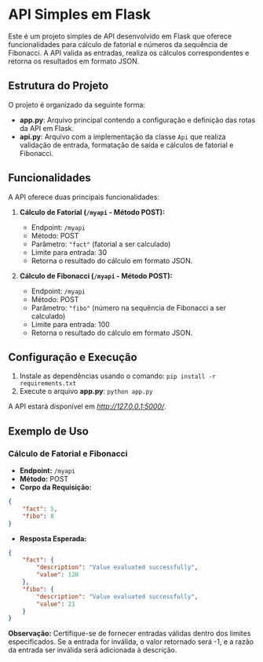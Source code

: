 # API Simples em Flask

Este é um projeto simples de API desenvolvido em Flask que oferece funcionalidades para cálculo de fatorial e números da sequência de Fibonacci. A API valida as entradas, realiza os cálculos correspondentes e retorna os resultados em formato JSON.

## Estrutura do Projeto

O projeto é organizado da seguinte forma:

- **app.py**: Arquivo principal contendo a configuração e definição das rotas da API em Flask.
- **api.py**: Arquivo com a implementação da classe `Api` que realiza validação de entrada, formatação de saída e cálculos de fatorial e Fibonacci.


## Funcionalidades

A API oferece duas principais funcionalidades:

1. **Cálculo de Fatorial (`/myapi` - Método POST):**
   - Endpoint: `/myapi`
   - Método: POST
   - Parâmetro: `"fact"` (fatorial a ser calculado)
   - Limite para entrada: 30
   - Retorna o resultado do cálculo em formato JSON.

2. **Cálculo de Fibonacci (`/myapi` - Método POST):**
   - Endpoint: `/myapi`
   - Método: POST
   - Parâmetro: `"fibo"` (número na sequência de Fibonacci a ser calculado)
   - Limite para entrada: 100
   - Retorna o resultado do cálculo em formato JSON.

## Configuração e Execução

1. Instale as dependências usando o comando: ```pip install -r requirements.txt```
2. Execute o arquivo **app.py**: ```python app.py```

A API estará disponível em *http://127.0.0.1:5000/*.


## Exemplo de Uso

### Cálculo de Fatorial e Fibonacci
- **Endpoint:** `/myapi`
- **Método:** POST
- **Corpo da Requisição:**
```json
{ 
    "fact": 5,
    "fibo": 8
}
```
- **Resposta Esperada:**
```json
{ 
    "fact": { 
        "description": "Value evaluated successfully", 
        "value": 120
    }, 
    "fibo": { 
        "description": "Value evaluated successfully", 
        "value": 21
    } 
}
```

**Observação:** Certifique-se de fornecer entradas válidas dentro dos limites especificados. Se a entrada for inválida, o valor retornado será -1, e a razão da entrada ser inválida será adicionada à descrição.
